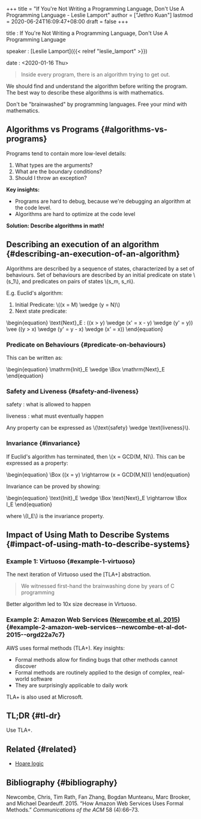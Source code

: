 +++
title = "If You're Not Writing a Programming Language, Don't Use A Programming Language - Leslie Lamport"
author = ["Jethro Kuan"]
lastmod = 2020-06-24T16:09:47+08:00
draft = false
+++

title
: If You're Not Writing a Programming Language, Don't Use A Programming Language

speaker
: [Leslie Lamport]({{< relref "leslie_lamport" >}})

date
: <span class="timestamp-wrapper"><span class="timestamp">&lt;2020-01-16 Thu&gt;</span></span>

> Inside every program, there is an algorithm trying to get out.

We should find and understand the algorithm before writing the
program. The best way to describe these algorithms is with mathematics.

Don't be "brainwashed" by programming languages. Free your mind with mathematics.

## Algorithms vs Programs {#algorithms-vs-programs}

Programs tend to contain more low-level details:

1.  What types are the arguments?
2.  What are the boundary conditions?
3.  Should I throw an exception?

**Key insights:**

- Programs are hard to debug, because we're debugging an algorithm at
  the code level.
- Algorithms are hard to optimize at the code level

**Solution: Describe algorithms in math!**

## Describing an execution of an algorithm {#describing-an-execution-of-an-algorithm}

Algorithms are described by a sequence of states, characterized by a
set of behaviours. Set of behaviours are described by an initial
predicate on state \\(s_1\\), and predicates on pairs of states \\(s_m,
s_n\\).

E.g. Euclid's algorithm:

1.  Initial Predicate: \\((x = M) \wedge (y = N)\\)
2.  Next state predicate:

\begin{equation}
\text{Next}\_E : ((x > y) \wedge (x' = x - y) \wedge (y' = y)) \vee
((y > x) \wedge (y' = y - x) \wedge (x' = x))
\end{equation}

### Predicate on Behaviours {#predicate-on-behaviours}

This can be written as:

\begin{equation}
\mathrm{Init}\_E \wedge \Box \mathrm{Next}\_E
\end{equation}

### Safety and Liveness {#safety-and-liveness}

safety
: what is allowed to happen

liveness
: what must eventually happen

Any property can be expressed as \\(\text{safety} \wedge
\text{liveness}\\).

### Invariance {#invariance}

If Euclid's algorithm has terminated, then \\(x = GCD(M, N)\\). This can
be expressed as a property:

\begin{equation}
\Box ((x = y) \rightarrow (x = GCD(M,N)))
\end{equation}

Invariance can be proved by showing:

\begin{equation}
\text{Init}\_E \wedge \Box \text{Next}\_E \rightarrow \Box I_E
\end{equation}

where \\(I_E\\) is the invariance property.

## Impact of Using Math to Describe Systems {#impact-of-using-math-to-describe-systems}

### Example 1: Virtuoso {#example-1-virtuoso}

The next iteration of Virtuoso used the [TLA+] abstraction.

> We witnessed first-hand the brainwashing done by years of C programming

Better algorithm led to 10x size decrease in Virtuoso.

### Example 2: Amazon Web Services ([Newcombe et al. 2015](#orgd22a7c7)) {#example-2-amazon-web-services--newcombe-et-al-dot-2015--orgd22a7c7}

AWS uses formal methods (TLA+). Key insights:

- Formal methods allow for finding bugs that other methods cannot discover
- Formal methods are routinely applied to the design of complex,
  real-world software
- They are surprisingly applicable to daily work

TLA+ is also used at Microsoft.

## TL;DR {#tl-dr}

Use TLA+.

## Related {#related}

- [Hoare logic](https://en.wikipedia.org/wiki/Hoare%5Flogic)

## Bibliography {#bibliography}

<a id="orgd22a7c7"></a>Newcombe, Chris, Tim Rath, Fan Zhang, Bogdan Munteanu, Marc Brooker, and Michael Deardeuff. 2015. “How Amazon Web Services Uses Formal Methods.” _Communications of the ACM_ 58 (4):66–73.
